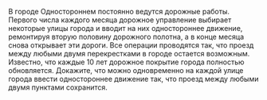 В городе Одностороннем постоянно ведутся дорожные работы. Первого числа каждого месяца дорожное управление выбирает некоторые улицы города и вводит на них одностороннее движение, ремонтируя вторую половину дорожного полотна, а в конце месяца снова открывает эти дороги. Все операции проводятся так, что проезд между любыми двумя перекрестками в городе остается возможным. Известно, что каждые 10 лет дорожное покрытие города полностью обновляется. Докажите, что можно одновременно на каждой улице города ввести одностороннее движение так, что проезд между любыми двумя пунктами сохранится.
